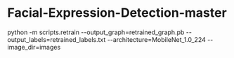 # Facial-Expression-Detection-master


python -m scripts.retrain --output_graph=retrained_graph.pb --output_labels=retrained_labels.txt --architecture=MobileNet_1.0_224 --image_dir=images
